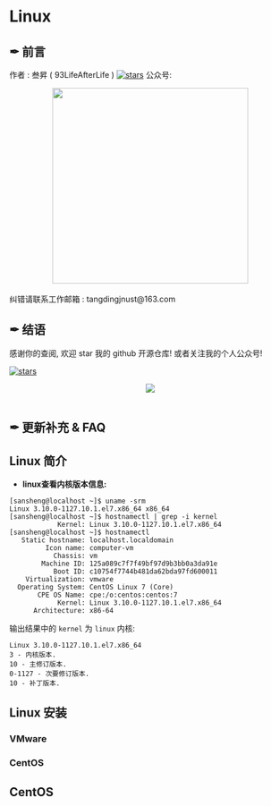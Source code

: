 # Linux

## ✒ 前言
作者 : 叁昇 ( 93LifeAfterLife ) 	[![stars](https://badgen.net/github/stars/93LifeAfterLife/SanSheng-notes?icon=github&color=4ab8a1)](https://github.com/93LifeAfterLife/SanSheng-notes)
公众号:
<div align="center"> <img src="https://i1.fuimg.com/719027/ca0c1d25208ae899.jpg" width="350px"> </div><br>纠错请联系工作邮箱 : tangdingjnust@163.com

## ✒ 结语
感谢你的查阅, 欢迎 star 我的 github 开源仓库! 或者关注我的个人公众号! 

[![stars](https://badgen.net/github/stars/93LifeAfterLife/SanSheng-notes?icon=github&color=4ab8a1)](https://github.com/93LifeAfterLife/SanSheng-notes)

<div align="center"> <img src="https://i1.fuimg.com/719027/ca0c1d25208ae899.jpg" width=""> </div><br>

## ✒ 更新补充 & FAQ



## Linux 简介

- **linux查看内核版本信息:**

```shell
[sansheng@localhost ~]$ uname -srm
Linux 3.10.0-1127.10.1.el7.x86_64 x86_64
[sansheng@localhost ~]$ hostnamectl | grep -i kernel
            Kernel: Linux 3.10.0-1127.10.1.el7.x86_64
[sansheng@localhost ~]$ hostnamectl
   Static hostname: localhost.localdomain
         Icon name: computer-vm
           Chassis: vm
        Machine ID: 125a089c7f7f49bf97d9b3bb0a3da91e
           Boot ID: c10754f7744b481da62bda97fd600011
    Virtualization: vmware
  Operating System: CentOS Linux 7 (Core)
       CPE OS Name: cpe:/o:centos:centos:7
            Kernel: Linux 3.10.0-1127.10.1.el7.x86_64
      Architecture: x86-64
```

输出结果中的 `kernel` 为 `linux` 内核:

```
Linux 3.10.0-1127.10.1.el7.x86_64
3 - 内核版本.
10 - 主修订版本.
0-1127 - 次要修订版本.
10 - 补丁版本.
```



## Linux 安装

### VMware

### CentOS



## CentOS

